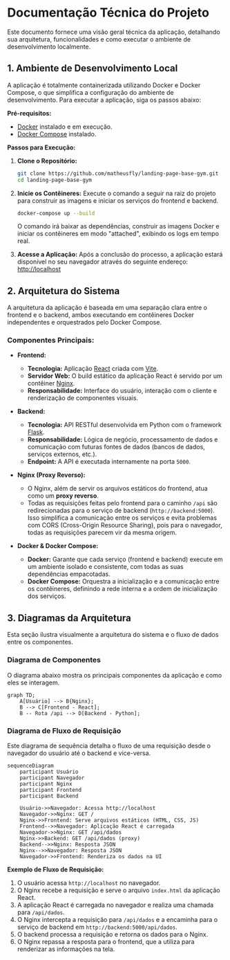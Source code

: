 # Documentação Técnica do Projeto

Este documento fornece uma visão geral técnica da aplicação, detalhando sua arquitetura, funcionalidades e como executar o ambiente de desenvolvimento localmente.

## 1. Ambiente de Desenvolvimento Local

A aplicação é totalmente containerizada utilizando Docker e Docker Compose, o que simplifica a configuração do ambiente de desenvolvimento. Para executar a aplicação, siga os passos abaixo:

**Pré-requisitos:**
*   [Docker](https://docs.docker.com/get-docker/) instalado e em execução.
*   [Docker Compose](https://docs.docker.com/compose/install/) instalado.

**Passos para Execução:**

1.  **Clone o Repositório:**
    ```bash
    git clone https://github.com/matheusfly/landing-page-base-gym.git
    cd landing-page-base-gym
    ```

2.  **Inicie os Contêineres:**
    Execute o comando a seguir na raiz do projeto para construir as imagens e iniciar os serviços do frontend e backend.
    ```bash
    docker-compose up --build
    ```
    O comando irá baixar as dependências, construir as imagens Docker e iniciar os contêineres em modo "attached", exibindo os logs em tempo real.

3.  **Acesse a Aplicação:**
    Após a conclusão do processo, a aplicação estará disponível no seu navegador através do seguinte endereço:
    [http://localhost](http://localhost)

## 2. Arquitetura do Sistema

A arquitetura da aplicação é baseada em uma separação clara entre o frontend e o backend, ambos executando em contêineres Docker independentes e orquestrados pelo Docker Compose.

### Componentes Principais:

*   **Frontend:**
    *   **Tecnologia:** Aplicação [React](https://reactjs.org/) criada com [Vite](https://vitejs.dev/).
    *   **Servidor Web:** O build estático da aplicação React é servido por um contêiner [Nginx](https://www.nginx.com/).
    *   **Responsabilidade:** Interface do usuário, interação com o cliente e renderização de componentes visuais.

*   **Backend:**
    *   **Tecnologia:** API RESTful desenvolvida em Python com o framework [Flask](https://flask.palletsprojects.com/).
    *   **Responsabilidade:** Lógica de negócio, processamento de dados e comunicação com futuras fontes de dados (bancos de dados, serviços externos, etc.).
    *   **Endpoint:** A API é executada internamente na porta `5000`.

*   **Nginx (Proxy Reverso):**
    *   O Nginx, além de servir os arquivos estáticos do frontend, atua como um **proxy reverso**.
    *   Todas as requisições feitas pelo frontend para o caminho `/api` são redirecionadas para o serviço de backend (`http://backend:5000`). Isso simplifica a comunicação entre os serviços e evita problemas com CORS (Cross-Origin Resource Sharing), pois para o navegador, todas as requisições parecem vir da mesma origem.

*   **Docker & Docker Compose:**
    *   **Docker:** Garante que cada serviço (frontend e backend) execute em um ambiente isolado e consistente, com todas as suas dependências empacotadas.
    *   **Docker Compose:** Orquestra a inicialização e a comunicação entre os contêineres, definindo a rede interna e a ordem de inicialização dos serviços.

## 3. Diagramas da Arquitetura

Esta seção ilustra visualmente a arquitetura do sistema e o fluxo de dados entre os componentes.

### Diagrama de Componentes

O diagrama abaixo mostra os principais componentes da aplicação e como eles se interagem.

```mermaid
graph TD;
    A[Usuário] --> B{Nginx};
    B --> C[Frontend - React];
    B -- Rota /api --> D[Backend - Python];
```

### Diagrama de Fluxo de Requisição

Este diagrama de sequência detalha o fluxo de uma requisição desde o navegador do usuário até o backend e vice-versa.

```mermaid
sequenceDiagram
    participant Usuário
    participant Navegador
    participant Nginx
    participant Frontend
    participant Backend

    Usuário->>Navegador: Acessa http://localhost
    Navegador->>Nginx: GET /
    Nginx->>Frontend: Serve arquivos estáticos (HTML, CSS, JS)
    Frontend-->>Navegador: Aplicação React é carregada
    Navegador->>Nginx: GET /api/dados
    Nginx->>Backend: GET /api/dados (proxy)
    Backend-->>Nginx: Resposta JSON
    Nginx-->>Navegador: Resposta JSON
    Navegador->>Frontend: Renderiza os dados na UI
```

**Exemplo de Fluxo de Requisição:**
1.  O usuário acessa `http://localhost` no navegador.
2.  O Nginx recebe a requisição e serve o arquivo `index.html` da aplicação React.
3.  A aplicação React é carregada no navegador e realiza uma chamada para `/api/dados`.
4.  O Nginx intercepta a requisição para `/api/dados` e a encaminha para o serviço de backend em `http://backend:5000/api/dados`.
5.  O backend processa a requisição e retorna os dados para o Nginx.
6.  O Nginx repassa a resposta para o frontend, que a utiliza para renderizar as informações na tela.
